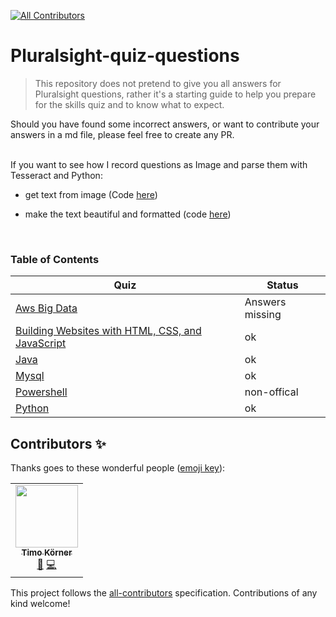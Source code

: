 <!-- markdownlint-disable -->
<!-- ALL-CONTRIBUTORS-BADGE:START - Do not remove or modify this section -->
[![All Contributors](https://img.shields.io/badge/all_contributors-1-orange.svg?style=flat-square)](#contributors-)
<!-- ALL-CONTRIBUTORS-BADGE:END -->
# Pluralsight-quiz-questions

> This repository does not pretend to give you all answers for Pluralsight questions, rather it's a starting guide to help you prepare for the skills quiz and to know what to expect. 

Should you have found some incorrect answers, or want to contribute your answers in a md file, please feel free to create any PR.  
  &nbsp;

If you want to see how I record questions as Image and parse them with Tesseract and Python: 

<!-- please check [here](https://github.com/tik9/ml). -->

- get text from image (Code [here](https://github.com/tik9/ml/blob/master/tess_image.sh))
- make the text beautiful and formatted (code [here](https://github.com/tik9/ml/blob/master/tess_md.py))
  
  &nbsp;

### Table of Contents

| Quiz      |  Status |
| --------- |  ------ |
| [Aws Big Data](https://github.com/tik9/pluralsight/blob/master/aws_big_data.md) | Answers missing |
| [Building Websites with HTML, CSS, and JavaScript](https://github.com/tik9/pluralsight/blob/master/building-websites.md) | ok |
| [Java](https://github.com/tik9/pluralsight/blob/master/java.md) | ok |
| [Mysql](https://github.com/tik9/pluralsight/blob/master/mysql.md) | ok |
| [Powershell](https://github.com/tik9/pluralsight/blob/master/powershell.md) | non-offical |
| [Python](https://github.com/tik9/pluralsight/blob/master/python.md) | ok |


## Contributors ✨

Thanks goes to these wonderful people ([emoji key](https://allcontributors.org/docs/en/emoji-key)):

<!-- ALL-CONTRIBUTORS-LIST:START - Do not remove or modify this section -->
<!-- prettier-ignore-start -->
<!-- markdownlint-disable -->
<table>
  <tr>
    <td align="center"><a href="http://tik9.github.io/cv"><img src="https://avatars0.githubusercontent.com/u/3178925?v=4" width="100px;" alt=""/><br /><sub><b>Timo Körner</b></sub></a><br /><a href="#business-tik9" title="Business development">💼</a> <a href="https://github.com/tik9/pluralsight-skill-test/commits?author=tik9" title="Code">💻</a></td>
  </tr>
</table>

<!-- markdownlint-enable -->
<!-- prettier-ignore-end -->
<!-- ALL-CONTRIBUTORS-LIST:END -->

This project follows the [all-contributors](https://github.com/all-contributors/all-contributors) specification. Contributions of any kind welcome!
